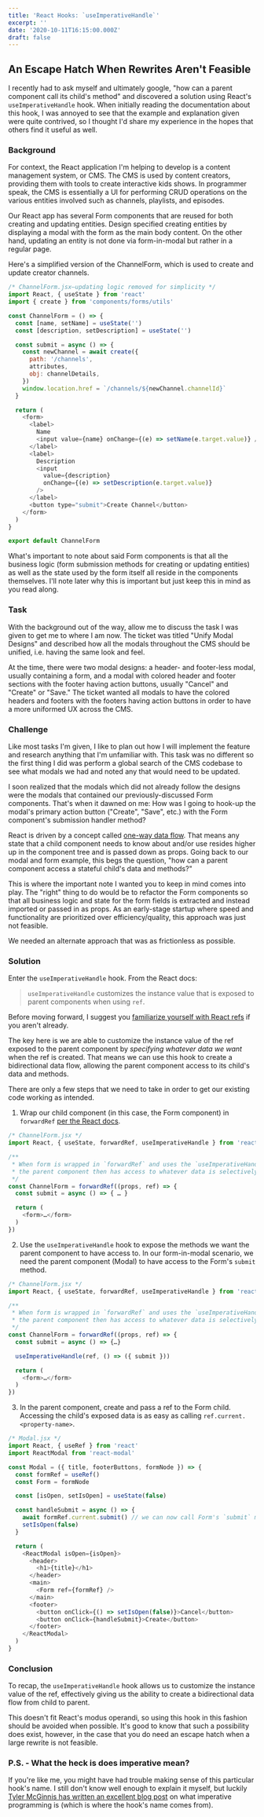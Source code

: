 ```yaml
---
title: 'React Hooks: `useImperativeHandle`'
excerpt: ''
date: '2020-10-11T16:15:00.000Z'
draft: false
---
```


## An Escape Hatch When Rewrites Aren't Feasible

I recently had to ask myself and ultimately google, "how can a parent component
call its child's method" and discovered a solution using React's
`useImperativeHandle` hook. When initially reading the documentation about this
hook, I was annoyed to see that the example and explanation given were quite
contrived, so I thought I'd share my experience in the hopes that others find it
useful as well.

### Background

For context, the React application I'm helping to develop is a content
management system, or CMS. The CMS is used by content creators, providing them
with tools to create interactive kids shows. In programmer speak, the CMS is
essentially a UI for performing CRUD operations on the various entities involved
such as channels, playlists, and episodes.

Our React app has several Form components that are reused for both creating and
updating entities. Design specified creating entities by displaying a modal with
the form as the main body content. On the other hand, updating an entity is not
done via form-in-modal but rather in a regular page.

Here's a simplified version of the ChannelForm, which is used to create and
update creator channels.

```js
/* ChannelForm.jsx—updating logic removed for simplicity */
import React, { useState } from 'react'
import { create } from 'components/forms/utils'

const ChannelForm = () => {
  const [name, setName] = useState('')
  const [description, setDescription] = useState('')

  const submit = async () => {
    const newChannel = await create({
      path: '/channels',
      attributes,
      obj: channelDetails,
    })
    window.location.href = `/channels/${newChannel.channelId}`
  }

  return (
    <form>
      <label>
        Name
        <input value={name} onChange={(e) => setName(e.target.value)} />
      </label>
      <label>
        Description
        <input
          value={description}
          onChange={(e) => setDescription(e.target.value)}
        />
      </label>
      <button type="submit">Create Channel</button>
    </form>
  )
}

export default ChannelForm
```

What's important to note about said Form components is that all the business
logic (form submission methods for creating or updating entities) as well as the
state used by the form itself all reside in the components themselves. I'll note
later why this is important but just keep this in mind as you read along.

### Task

With the background out of the way, allow me to discuss the task I was given to
get me to where I am now. The ticket was titled "Unify Modal Designs" and
described how all the modals throughout the CMS should be unified, i.e. having
the same look and feel.

At the time, there were two modal designs: a header- and footer-less modal,
usually containing a form, and a modal with colored header and footer sections
with the footer having action buttons, usually "Cancel" and "Create" or "Save."
The ticket wanted all modals to have the colored headers and footers with the
footers having action buttons in order to have a more uniformed UX across the
CMS.

<!-- show mockup of modals here -->

### Challenge

Like most tasks I'm given, I like to plan out how I will implement the feature
and research anything that I'm unfamiliar with. This task was no different so
the first thing I did was perform a global search of the CMS codebase to see
what modals we had and noted any that would need to be updated.

I soon realized that the modals which did not already follow the designs were
the modals that contained our previously-discussed Form components. That's when
it dawned on me: How was I going to hook-up the modal's primary action button
("Create", "Save", etc.) with the Form component's submission handler method?

React is driven by a concept called
[one-way data flow](https://reactjs.org/docs/thinking-in-react.html). That means
any state that a child component needs to know about and/or use resides higher
up in the component tree and is passed down as props. Going back to our modal
and form example, this begs the question, "how can a parent component access a
stateful child's data and methods?"

This is where the important note I wanted you to keep in mind comes into play.
The "right" thing to do would be to refactor the Form components so that all
business logic and state for the form fields is extracted and instead imported
or passed in as props. As an early-stage startup where speed and functionality
are prioritized over efficiency/quality, this approach was just not feasible.

We needed an alternate approach that was as frictionless as possible.

### Solution

Enter the `useImperativeHandle` hook. From the React docs:

> `useImperativeHandle` customizes the instance value that is exposed to parent
> components when using `ref`.

Before moving forward, I suggest you
[familiarize yourself with React refs](https://reactjs.org/docs/refs-and-the-dom.html)
if you aren't already.

The key here is we are able to customize the instance value of the ref exposed
to the parent component by _specifying whatever data we want_ when the ref is
created. That means we can use this hook to create a bidirectional data flow,
allowing the parent component access to its child's data and methods.

There are only a few steps that we need to take in order to get our existing
code working as intended.

1. Wrap our child component (in this case, the Form component) in `forwardRef`
   [per the React docs](https://reactjs.org/docs/hooks-reference.html#useimperativehandle).

```js
/* ChannelForm.jsx */
import React, { useState, forwardRef, useImperativeHandle } from 'react'

/**
 * When form is wrapped in `forwardRef` and uses the `useImperativeHandle` hook,
 * the parent component then has access to whatever data is selectively exposed.
 */
const ChannelForm = forwardRef((props, ref) => {
  const submit = async () => { … }

  return (
    <form>…</form>
  )
})
```

2. Use the `useImperativeHandle` hook to expose the methods we want the parent
   component to have access to. In our form-in-modal scenario, we need the
   parent component (Modal) to have access to the Form's `submit` method.

```js
/* ChannelForm.jsx */
import React, { useState, forwardRef, useImperativeHandle } from 'react'

/**
 * When form is wrapped in `forwardRef` and uses the `useImperativeHandle` hook,
 * the parent component then has access to whatever data is selectively exposed.
 */
const ChannelForm = forwardRef((props, ref) => {
  const submit = async () => {…}

  useImperativeHandle(ref, () => ({ submit }))

  return (
    <form>…</form>
  )
})
```

3. In the parent component, create and pass a ref to the Form child. Accessing
   the child's exposed data is as easy as calling `ref.current.<property-name>`.

```js
/* Modal.jsx */
import React, { useRef } from 'react'
import ReactModal from 'react-modal'

const Modal = ({ title, footerButtons, formNode }) => {
  const formRef = useRef()
  const Form = formNode

  const [isOpen, setIsOpen] = useState(false)

  const handleSubmit = async () => {
    await formRef.current.submit() // we can now call Form's `submit` method ✨
    setIsOpen(false)
  }

  return (
    <ReactModal isOpen={isOpen}>
      <header>
        <h1>{title}</h1>
      </header>
      <main>
        <Form ref={formRef} />
      </main>
      <footer>
        <button onClick={() => setIsOpen(false)}>Cancel</button>
        <button onClick={handleSubmit}>Create</button>
      </footer>
    </ReactModal>
  )
}
```

### Conclusion

To recap, the `useImperativeHandle` hook allows us to customize the instance
value of the ref, effectively giving us the ability to create a bidirectional
data flow from child to parent.

This doesn't fit React's modus operandi, so using this hook in this fashion
should be avoided when possible. It's good to know that such a possibility does
exist, however, in the case that you do need an escape hatch when a large
rewrite is not feasible.

### P.S. - What the heck is does imperative mean?

If you're like me, you might have had trouble making sense of this particular
hook's name. I still don't know well enough to explain it myself, but luckily
[Tyler McGinnis has written an excellent blog post](https://ui.dev/imperative-vs-declarative-programming/)
on what imperative programming is (which is where the hook's name comes from).
